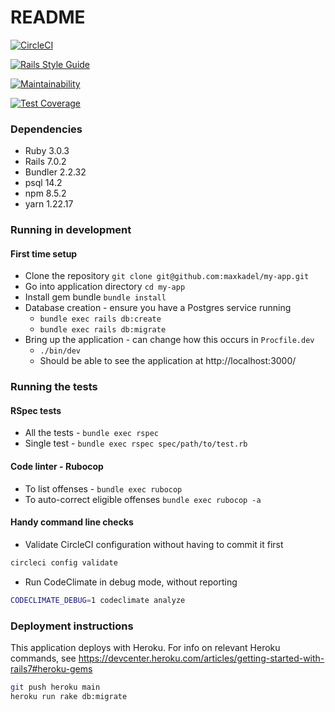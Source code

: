 # README
[![CircleCI](https://circleci.com/gh/maxkadel/my-app.svg?style=svg)](https://app.circleci.com/pipelines/github/maxkadel/my-app?branch=main&filter=all)

[![Rails Style Guide](https://img.shields.io/badge/code_style-rubocop-brightgreen.svg)](https://github.com/rubocop/rubocop-rails)

[![Maintainability](https://api.codeclimate.com/v1/badges/12bb3c8a0da3eaf90f37/maintainability)](https://codeclimate.com/github/maxkadel/my-app/maintainability)

[![Test Coverage](https://api.codeclimate.com/v1/badges/12bb3c8a0da3eaf90f37/test_coverage)](https://codeclimate.com/github/maxkadel/my-app/test_coverage)

### Dependencies
* Ruby 3.0.3
* Rails 7.0.2
* Bundler 2.2.32
* psql 14.2
* npm 8.5.2
* yarn 1.22.17

### Running in development

#### First time setup
* Clone the repository `git clone git@github.com:maxkadel/my-app.git`
* Go into application directory `cd my-app`
* Install gem bundle `bundle install`
* Database creation - ensure you have a Postgres service running
  * `bundle exec rails db:create`
  * `bundle exec rails db:migrate`
* Bring up the application - can change how this occurs in `Procfile.dev`
  * `./bin/dev`
  * Should be able to see the application at http://localhost:3000/

### Running the tests
#### RSpec tests
* All the tests - `bundle exec rspec`
* Single test - `bundle exec rspec spec/path/to/test.rb`

#### Code linter - Rubocop
* To list offenses - `bundle exec rubocop`
* To auto-correct eligible offenses `bundle exec rubocop -a`

#### Handy command line checks
* Validate CircleCI configuration without having to commit it first
```bash
circleci config validate
```
* Run CodeClimate in debug mode, without reporting
```bash
CODECLIMATE_DEBUG=1 codeclimate analyze
```
### Deployment instructions
This application deploys with Heroku. For info on relevant Heroku commands, see https://devcenter.heroku.com/articles/getting-started-with-rails7#heroku-gems

```bash
git push heroku main
heroku run rake db:migrate
```
